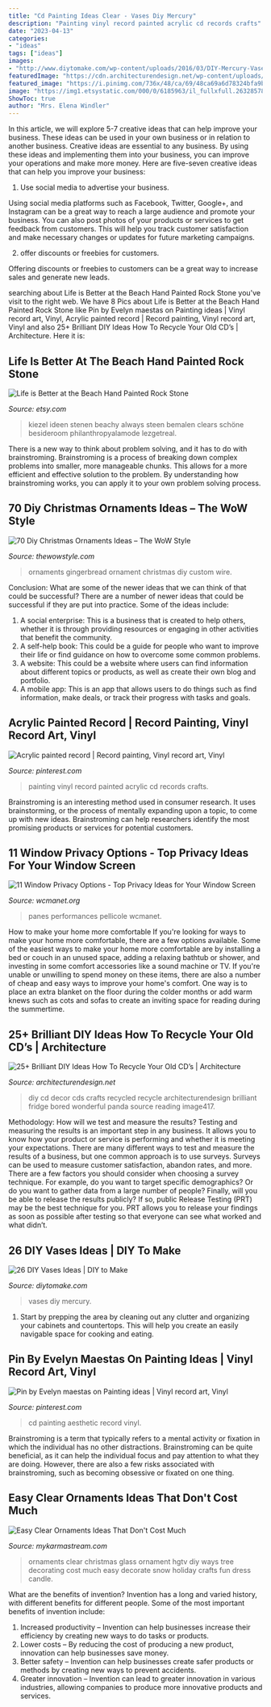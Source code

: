 ```yaml
---
title: "Cd Painting Ideas Clear - Vases Diy Mercury"
description: "Painting vinyl record painted acrylic cd records crafts"
date: "2023-04-13"
categories:
- "ideas"
tags: ["ideas"]
images:
- "http://www.diytomake.com/wp-content/uploads/2016/03/DIY-Mercury-Vases.jpg"
featuredImage: "https://cdn.architecturendesign.net/wp-content/uploads/2014/12/AD-Recycled-DIY-Old-CD-Crafts-29.jpg"
featured_image: "https://i.pinimg.com/736x/48/ca/69/48ca69a6d78324bfa9b469682f9ee2c9.jpg"
image: "https://img1.etsystatic.com/000/0/6185963/il_fullxfull.263285781.jpg"
ShowToc: true
author: "Mrs. Elena Windler"
---
```



In this article, we will explore 5-7 creative ideas that can help improve your business. These ideas can be used in your own business or in relation to another business.
Creative ideas are essential to any business. By using these ideas and implementing them into your business, you can improve your operations and make more money. Here are five-seven creative ideas that can help you improve your business:
1. Use social media to advertise your business.

Using social media platforms such as Facebook, Twitter, Google+, and Instagram can be a great way to reach a large audience and promote your business. You can also post photos of your products or services to get feedback from customers. This will help you track customer satisfaction and make necessary changes or updates for future marketing campaigns.

2. offer discounts or freebies for customers.

Offering discounts or freebies to customers can be a great way to increase sales and generate new leads.

	

		
searching about Life is Better at the Beach Hand Painted Rock Stone you've visit to the right web. We have 8 Pics about Life is Better at the Beach Hand Painted Rock Stone like Pin by Evelyn maestas on Painting ideas | Vinyl record art, Vinyl, Acrylic painted record | Record painting, Vinyl record art, Vinyl and also 25+ Brilliant DIY Ideas How To Recycle Your Old CD’s | Architecture. Here it is:
		
    
## Life Is Better At The Beach Hand Painted Rock Stone

<img loading=lazy src="https://img1.etsystatic.com/000/0/6185963/il_fullxfull.263285781.jpg" onerror="this.onerror=null;this.src='https://tse2.mm.bing.net/th?id=OIP.rs8bmcMnTZFRSiiz4YdxlgHaFj&amp;pid=15.1';" alt="Life is Better at the Beach Hand Painted Rock Stone">

_Source: etsy.com_

>kiezel ideen stenen beachy always steen bemalen clears schöne besideroom philanthropyalamode lezgetreal. 

	

There is a new way to think about problem solving, and it has to do with brainstroming. Brainstroming is a process of breaking down complex problems into smaller, more manageable chunks. This allows for a more efficient and effective solution to the problem. By understanding how brainstroming works, you can apply it to your own problem solving process.

    
## 70 Diy Christmas Ornaments Ideas – The WoW Style

<img loading=lazy src="http://thewowstyle.com/wp-content/uploads/2014/11/Custom-Gingerbread-Ornament.jpg" onerror="this.onerror=null;this.src='https://tse4.mm.bing.net/th?id=OIP.Vcil6XjR2grTvNDus6I4pAHaLH&amp;pid=15.1';" alt="70 Diy Christmas Ornaments Ideas – The WoW Style">

_Source: thewowstyle.com_

>ornaments gingerbread ornament christmas diy custom wire. 

	

Conclusion: What are some of the newer ideas that we can think of that could be successful?
There are a number of newer ideas that could be successful if they are put into practice. Some of the ideas include: 
1. A social enterprise: This is a business that is created to help others, whether it is through providing resources or engaging in other activities that benefit the community. 
2. A self-help book: This could be a guide for people who want to improve their life or find guidance on how to overcome some common problems. 
3. A website: This could be a website where users can find information about different topics or products, as well as create their own blog and portfolio. 
4. A mobile app: This is an app that allows users to do things such as find information, make deals, or track their progress with tasks and goals.

    
## Acrylic Painted Record | Record Painting, Vinyl Record Art, Vinyl

<img loading=lazy src="https://i.pinimg.com/736x/f1/a5/28/f1a528b5a28f675d464b111bcf43aef9.jpg" onerror="this.onerror=null;this.src='https://tse3.mm.bing.net/th?id=OIP.EWmlf5BDzMMX2sxp2zlO0QHaJ4&amp;pid=15.1';" alt="Acrylic painted record | Record painting, Vinyl record art, Vinyl">

_Source: pinterest.com_

>painting vinyl record painted acrylic cd records crafts. 

	

Brainstroming is an interesting method used in consumer research. It uses brainstorming, or the process of mentally expanding upon a topic, to come up with new ideas. Brainstroming can help researchers identify the most promising products or services for potential customers.

    
## 11 Window Privacy Options - Top Privacy Ideas For Your Window Screen

<img loading=lazy src="https://www.wcmanet.org/wp-content/uploads/2020/04/Glass-Film.jpg" onerror="this.onerror=null;this.src='https://tse4.mm.bing.net/th?id=OIP.OM5QPe_F4QcWaOXRrKbpxgHaLH&amp;pid=15.1';" alt="11 Window Privacy Options - Top Privacy Ideas for Your Window Screen">

_Source: wcmanet.org_

>panes performances pellicole wcmanet. 

	

How to make your home more comfortable
If you're looking for ways to make your home more comfortable, there are a few options available. Some of the easiest ways to make your home more comfortable are by installing a bed or couch in an unused space, adding a relaxing bathtub or shower, and investing in some comfort accessories like a sound machine or TV. If you're unable or unwilling to spend money on these items, there are also a number of cheap and easy ways to improve your home's comfort. One way is to place an extra blanket on the floor during the colder months or add warm knews such as cots and sofas to create an inviting space for reading during the summertime.

    
## 25+ Brilliant DIY Ideas How To Recycle Your Old CD’s | Architecture

<img loading=lazy src="https://cdn.architecturendesign.net/wp-content/uploads/2014/12/AD-Recycled-DIY-Old-CD-Crafts-29.jpg" onerror="this.onerror=null;this.src='https://tse1.mm.bing.net/th?id=OIP.TG8TzOOpJOhc5JWawPOsnQHaJ3&amp;pid=15.1';" alt="25+ Brilliant DIY Ideas How To Recycle Your Old CD’s | Architecture">

_Source: architecturendesign.net_

>diy cd decor cds crafts recycled recycle architecturendesign brilliant fridge bored wonderful panda source reading image417. 

	

Methodology: How will we test and measure the results?
Testing and measuring the results is an important step in any business. It allows you to know how your product or service is performing and whether it is meeting your expectations. There are many different ways to test and measure the results of a business, but one common approach is to use surveys. Surveys can be used to measure customer satisfaction, abandon rates, and more.
There are a few factors you should consider when choosing a survey technique. For example, do you want to target specific demographics? Or do you want to gather data from a large number of people? Finally, will you be able to release the results publicly? If so, public Release Testing (PRT) may be the best technique for you. PRT allows you to release your findings as soon as possible after testing so that everyone can see what worked and what didn’t.

    
## 26 DIY Vases Ideas | DIY To Make

<img loading=lazy src="http://www.diytomake.com/wp-content/uploads/2016/03/DIY-Mercury-Vases.jpg" onerror="this.onerror=null;this.src='https://tse2.mm.bing.net/th?id=OIP.o1g9u2S9D5Pb-AK0VtjyRAHaJ3&amp;pid=15.1';" alt="26 DIY Vases Ideas | DIY to Make">

_Source: diytomake.com_

>vases diy mercury. 

	

1. Start by prepping the area by cleaning out any clutter and organizing your cabinets and countertops. This will help you create an easily navigable space for cooking and eating.

    
## Pin By Evelyn Maestas On Painting Ideas | Vinyl Record Art, Vinyl

<img loading=lazy src="https://i.pinimg.com/736x/48/ca/69/48ca69a6d78324bfa9b469682f9ee2c9.jpg" onerror="this.onerror=null;this.src='https://tse1.mm.bing.net/th?id=OIP.qLjFbOpoOZFTu0Z4V1gCPAHaNI&amp;pid=15.1';" alt="Pin by Evelyn maestas on Painting ideas | Vinyl record art, Vinyl">

_Source: pinterest.com_

>cd painting aesthetic record vinyl. 

	

Brainstroming is a term that typically refers to a mental activity or fixation in which the individual has no other distractions. Brainstroming can be quite beneficial, as it can help the individual focus and pay attention to what they are doing. However, there are also a few risks associated with brainstroming, such as becoming obsessive or fixated on one thing.

    
## Easy Clear Ornaments Ideas That Don&#039;t Cost Much

<img loading=lazy src="https://mykarmastream.com/wp-content/uploads/2017/12/diy-clear-ornament-10-.jpg" onerror="this.onerror=null;this.src='https://tse3.mm.bing.net/th?id=OIP.YMDm3y-xchmAbAGhPtVUjQHaLH&amp;pid=15.1';" alt="Easy Clear Ornaments Ideas That Don&#039;t Cost Much">

_Source: mykarmastream.com_

>ornaments clear christmas glass ornament hgtv diy ways tree decorating cost much easy decorate snow holiday crafts fun dress candle. 

	

What are the benefits of invention?
Invention has a long and varied history, with different benefits for different people. Some of the most important benefits of invention include: 
1) Increased productivity – Invention can help businesses increase their efficiency by creating new ways to do tasks or products. 
2) Lower costs – By reducing the cost of producing a new product, innovation can help businesses save money. 
3) Better safety – Invention can help businesses create safer products or methods by creating new ways to prevent accidents.
4) Greater innovation – Invention can lead to greater innovation in various industries, allowing companies to produce more innovative products and services.

